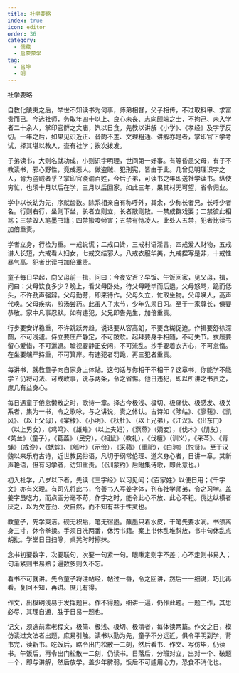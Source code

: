 ```yaml
---
title: 社学要略
index: true
icon: editor
order: 36
category:
  - 儒藏
  - 启蒙蒙学
tag:
  - 吕坤
  - 明
---
```


社学要略  

自教化陵夷之后，举世不知读书为何事，师弟相督，父子相传，不过取科甲、求富贵而已。今选社师，务取年四十以上、良心未丧、志向颇端之士，不拘己、未入学者二十余人，掌印官群之文庙，饩以日食，先教以讲解《小学》、《孝经》及字学反切。一年之后，如果见识近正、音韵不差、文理粗通、讲解亦是者，掌印官下学考试，择其堪以教人，查有社学；挨次拨发。  

子弟读书，大则名就功成，小则识字明理，世间第一好事。有等昏愚父母，有子不教读书，邪心野性，竟成恶人。做盗贼、犯刑宪，皆由于此。几曾见明理识字之人，肯为盗贼者乎？掌印官晓谕百姓，今后子弟，可读书之年即送社学读书。纵使穷忙，也须十月以后在学，三月以后回家。如此三年，果其材无可望，省令归业。  

学中以长幼为先，序就齿数。除系相亲自有称呼外，其余，少称长者兄，长呼少者名。行则右行，坐则下坐，长者立则立，长者散则散。一禁成群戏耍；二禁彼此相骂；三禁毁人笔墨书籍；四禁搬唆倾害；五禁有恃凌人。此处人五禁，犯者比读书加倍重责。  

学者立身，行检为重。一戒说谎；二戒口馋，三戒村语淫言，四戒爱人财物，五戒讲人长短，六戒看人妇女，七戒交结邪人，八戒衣服华美，九戒捏写是非，十戒性暴气高。犯者比读书加倍重责。  

童子每日早起，向父母前一揖，问曰：今夜安否？早饭、午饭回家，见父母，揖，问曰：父母饮食多少？晚上，看父母卧处，待父母睡毕而后退。父母怒骂，跪而低头，不许劲声强辩。父母勤劳，即来待作。父母久立，忙取坐物。父母唤人，高声代唤。父母疾病，煎汤尝药。此虽人子末节，少年先须日习。至于一家尊长，俱要恭敬。家中凡事忍默。如有违犯，父兄即告先生，加倍重责。  

行步要安详稳重，不许跳跃奔趋。说话要从容高朗，不要含糊促迫。作揖要舒徐深圆，不可浅遽。侍立要庄严静定，不可跛欹。起拜要身手相随，不可失节。衣履要留心爱惜，不可邋遢。瞻视要静正安闲，不可流乱。抄手要着衣齐心，不可怠惰。在坐要端严持重，不可箕岸。有违犯者罚跪，再三犯者重责。  

每讲书，就教童子向自家身上体贴。这句话与你相干不相干？这章书，你能学不能学？仍将可法、可戒故事，说与两条，令之省惕。他日违犯，即以所讲之书责之，庶几有益身心。  

每日遇童子倦怠懒散之时，歌诗一章。择古今极浅、极切、极痛快、极感发、极关系者，集为一书，令之歌咏，与之讲说，责之体认。古诗如《陟岵》、《寥莪》、《凯风》、（以上父母），《棠棣》、《小明》、《杕杜》、（以上兄弟），《江汉》、《出东门》（以上男女），《鸡鸣》、《雄雉》（以上夫妇），《燕燕》（嫡妾），《伐木》（朋友），《芄兰》（童子），《葛藟》（民穷），《相鼠》（教礼），《伐檀》（训义），《采苓》、《青蝇》（戒谗），《蟋蟀》、《瓠叶》（示俭），《采蘋》（重祀），《白驹》（悦贤）。至于汉魏以来乐府古诗，近世教民俗语，凡切于纲常伦理、道义身心者，日讲一章。其新声艳语，但有习学者，访知重责。（《训蒙约》后附集诗歌，即此意也。）  

初入社学，八岁以下者，先读《三字经》以习见闻；《百家姓》以便日用；《千字文》亦有义理。有司先将此书，令善书人写姜字体，刊布社学师弟，令之习学。盖姜字虽吃力，而点画分毫不苟，作字之时，能令此心不放、此心不粗。佻达纵横者厌之，以为欠苍劲、欠自然，而不知有益于性灵也。  

教童子，先学爽洁。砚无积垢，笔无宿墨。蘸墨只着水皮，干笔先要水润。书须离身三寸，休令拳揉。手须日洗两番，休污书籍。案上书休乱堆斜放，书中句休乱点胡批。学堂日日扫除，桌凳时时擦抹。  

念书初要数字，次要联句，次要一句紧一句。眼瞅定则字不差；心不走则书易入；句渐紧则书易熟；遍数多则久不忘。  

看书不可就讲。先令童子将注帖经，帖过一番，令之回讲，然后一一细说，巧比再看。复回不知，再讲。庶几有得。  

作文，出极明浅易于发挥题目。作不得题，细讲一遍，仍作此题。一题三作，其思必尽，其理自通，胜于日易一题也。  

记文，须选前辈老程文，极简、极浅、极切、极清者，每体读两篇。作文之日，模仿读过文法者出题，庶易引触。读书以勤为先，童子不分远近，俱令平明到学，背书完，读新书。吃饭后，略令出门松散一二刻，然后看书、作文、写仿毕，仍读书。午饭后，再令出门松散一二刻，仍读书。日落后，分班对立，出对一个、破题一个，即与讲解，然后放学。盖少年脾弱，饭后不可遽用心力，恐食不消化也。  
